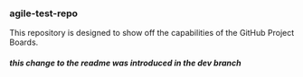 ### agile-test-repo
This repository is designed to show off the capabilities of the GitHub Project Boards.

##### this change to the readme was introduced in the dev branch
